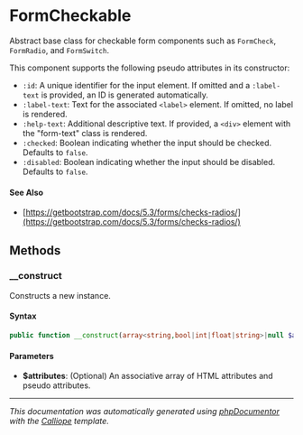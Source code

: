 # FormCheckable

Abstract base class for checkable form components such as `FormCheck`,
`FormRadio`, and `FormSwitch`.

This component supports the following pseudo attributes in its constructor:

- `:id`: A unique identifier for the input element. If omitted and a
  `:label-text` is provided, an ID is generated automatically.
- `:label-text`: Text for the associated `<label>` element. If omitted, no
  label is rendered.
- `:help-text`: Additional descriptive text. If provided, a `<div>` element
  with the "form-text" class is rendered.
- `:checked`: Boolean indicating whether the input should be checked.
  Defaults to `false`.
- `:disabled`: Boolean indicating whether the input should be disabled.
  Defaults to `false`.

#### See Also

- [https://getbootstrap.com/docs/5.3/forms/checks-radios/](https://getbootstrap.com/docs/5.3/forms/checks-radios/)

## Methods

### __construct

Constructs a new instance.

#### Syntax

```php
public function __construct(array<string,bool|int|float|string>|null $attributes = null)
```

#### Parameters

- **$attributes**: (Optional) An associative array of HTML attributes and pseudo attributes.

---

*This documentation was automatically generated using [phpDocumentor](http://www.phpdoc.org/) with the [Calliope](https://github.com/DaphneWebFramework/Calliope) template.*
